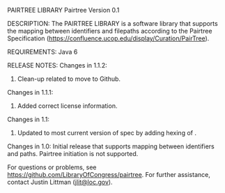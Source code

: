PAIRTREE LIBRARY
Pairtree Version 0.1

DESCRIPTION:
The PAIRTREE LIBRARY is a software library that supports the mapping between
identifiers and filepaths according to the Pairtree Specification
(https://confluence.ucop.edu/display/Curation/PairTree).

REQUIREMENTS:
Java 6

RELEASE NOTES:
Changes in 1.1.2:
1.  Clean-up related to move to Github.

Changes in 1.1.1:
1. Added correct license information.

Changes in 1.1:
1. Updated to most current version of spec by adding hexing of \.

Changes in 1.0:
Initial release that supports mapping between identifiers and paths.  Pairtree
initiation is not supported.

For questions or problems, see https://github.com/LibraryOfCongress/pairtree.
For further assistance, contact Justin Littman (jlit@loc.gov).